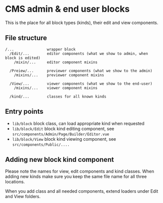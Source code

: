 # CMS admin & end user blocks

This is the place for all block types (kinds), their edit and view components.

## File structure
```
/...               wrapper block
  /Edit/...        editor components (what we show to admin, when block is edited)
    /mixin/...     editor component mixins

  /Preiew/...      previewer components (what we show to the admin)
    /mixins/...    previewer component mixins

  /View/...        viewer components (what we show to the end-user)
    /mixins/...    viewer component mixins

  /kind/...        classes for all known kinds
```

## Entry points

 - `lib/block` block class, can load appropriate kind when requested
 - `lib/block/Edit` block kind editing component, see `src/components/Admin/Page/Builder/Editor.vue`
 - `lib/block/View` block kind viewing component, see `src/components/Public/....`

## Adding new block kind component

Please note the names for view, edit components and kind classes. When adding new kinds make sure you keep the
same file name for all three locations.

When you add class and all needed components, extend loaders under Edit and View folders.
